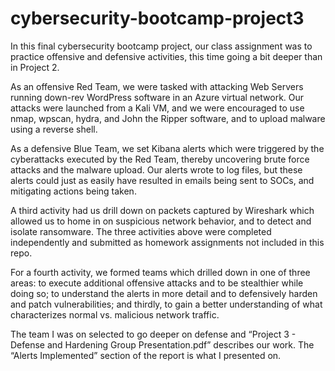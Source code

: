 # cybersecurity-bootcamp-project3
In this final cybersecurity bootcamp project, our class assignment was to practice offensive and defensive activities, this time going a bit deeper than in Project 2.

As an offensive Red Team, we were tasked with attacking Web Servers running down-rev WordPress software in an Azure virtual network. Our attacks were launched from a Kali VM, and we were encouraged to use nmap, wpscan, hydra, and John the Ripper software, and to upload malware using a reverse shell.

As a defensive Blue Team, we set Kibana alerts which were triggered by the cyberattacks executed by the Red Team, thereby uncovering brute force attacks and the malware upload. Our alerts wrote to log files, but these alerts could just as easily have resulted in emails being sent to SOCs, and mitigating actions being taken.

A third activity had us drill down on packets captured by Wireshark which allowed us to home in on suspicious network behavior, and to detect and isolate ransomware.
The three activities above were completed independently and submitted as homework assignments not included in this repo.

For a fourth activity, we formed teams which drilled down in one of three areas: to execute additional offensive attacks and to be stealthier while doing so; to understand the alerts in more detail and to defensively harden and patch vulnerabilities; and thirdly, to gain a better understanding of what characterizes normal vs. malicious network traffic. 

The team I was on selected to go deeper on defense and “Project 3 - Defense and Hardening Group Presentation.pdf” describes our work. The “Alerts Implemented” section of the report is what I presented on.
